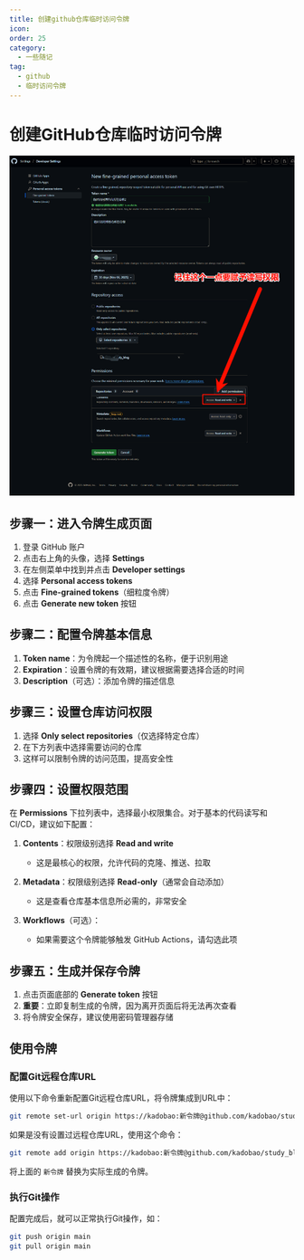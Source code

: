 ```yaml
---
title: 创建github仓库临时访问令牌
icon: 
order: 25
category:
  - 一些随记
tag:
  - github
  - 临时访问令牌
---
```


# 创建GitHub仓库临时访问令牌

![临时令牌权限](/assets/images/临时令牌权限.png)

## 步骤一：进入令牌生成页面

1. 登录 GitHub 账户
2. 点击右上角的头像，选择 **Settings**
3. 在左侧菜单中找到并点击 **Developer settings**
4. 选择 **Personal access tokens**
5. 点击 **Fine-grained tokens**（细粒度令牌）
6. 点击 **Generate new token** 按钮

## 步骤二：配置令牌基本信息

1. **Token name**：为令牌起一个描述性的名称，便于识别用途
2. **Expiration**：设置令牌的有效期，建议根据需要选择合适的时间
3. **Description**（可选）：添加令牌的描述信息

## 步骤三：设置仓库访问权限

1. 选择 **Only select repositories**（仅选择特定仓库）
2. 在下方列表中选择需要访问的仓库
3. 这样可以限制令牌的访问范围，提高安全性

## 步骤四：设置权限范围

在 **Permissions** 下拉列表中，选择最小权限集合。对于基本的代码读写和CI/CD，建议如下配置：

1. **Contents**：权限级别选择 **Read and write**
   - 这是最核心的权限，允许代码的克隆、推送、拉取

2. **Metadata**：权限级别选择 **Read-only**（通常会自动添加）
   - 这是查看仓库基本信息所必需的，非常安全

3. **Workflows**（可选）：
   - 如果需要这个令牌能够触发 GitHub Actions，请勾选此项

## 步骤五：生成并保存令牌

1. 点击页面底部的 **Generate token** 按钮
2. **重要**：立即复制生成的令牌，因为离开页面后将无法再次查看
3. 将令牌安全保存，建议使用密码管理器存储

## 使用令牌

### 配置Git远程仓库URL

使用以下命令重新配置Git远程仓库URL，将令牌集成到URL中：

```bash
git remote set-url origin https://kadobao:新令牌@github.com/kadobao/study_blog.git
```

如果是没有设置过远程仓库URL，使用这个命令：

```bash
git remote add origin https://kadobao:新令牌@github.com/kadobao/study_blog.git
```

将上面的 `新令牌` 替换为实际生成的令牌。

### 执行Git操作

配置完成后，就可以正常执行Git操作，如：

```bash
git push origin main
git pull origin main
```
